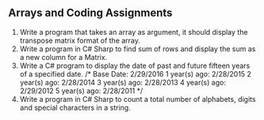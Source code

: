 ## Arrays and Coding Assignments
  1. Write a program that takes an array as argument, it should display the transpose matrix format of the array.
  2. Write a program in C# Sharp to find sum of rows and display the sum as a new column for a Matrix.
  3. Write a C# program to display the date of past and future fifteen years of a specified date. /*
      Base Date: 2/29/2016
      1 year(s) ago: 2/28/2015
      2 year(s) ago: 2/28/2014
      3 year(s) ago: 2/28/2013
      4 year(s) ago: 2/29/2012
      5 year(s) ago: 2/28/2011
      */
  4. Write a program in C# Sharp to count a total number of alphabets, digits and special characters in a string.




